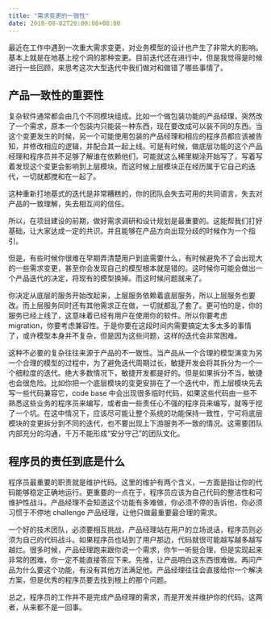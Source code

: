 ```yaml
---
title: "需求变更的一致性"
date: 2018-08-02T20:00:08+08:00
---
```


最近在工作中遇到一次重大需求变更，对业务模型的设计也产生了非常大的影响。基本上就是在地基上挖个洞的那种变更。目前迭代还在进行中，但是我觉得是时候进行一些回顾，来思考这次大型迭代中我们做对和做错了哪些事情了。

## 产品一致性的重要性

复杂软件通常都会由几个不同模块组成。比如一个做包装功能的产品经理，突然改了一个需求，原本一个包装内只能装一种东西，现在要改成可以装不同的东西。当这个变更发生的时候，另一个可能使用包装的产品经理和相应的程序员都应该被告知，并修改相应的逻辑，并配合其一起上线。可是有时候，做底层功能的这个产品经理和程序员并不足够了解谁在依赖他们，可能就这么稀里糊涂开始写了，写着写着发现这个变更会影响到上层模块。而这时候上层模块正在经历属于它自己的迭代，一切就都搅和在一起了。

这种重新打地基式的迭代是非常糟糕的，你的团队会失去可用的共同语言，失去对产品的一致理解，失去相互间的信任。

所以，在项目建设的前期，做好需求调研和设计规划是最重要的。这能帮我们打好基础，让大家达成一定的共识。并且能够在产品方向出现分歧的时候作为一个指引。

但是，有些时候你很难在早期弄清楚用户到底需要什么，有时候避免不了会出现大的一些需求变更，甚至你会发现自己的模型根本就是错的。这时候你可能会做出一个产品迭代的决定，将现有的模型换掉。而这时候问题就来了。

你决定从底层的服务开始改起来，上层服务依赖着底层服务，所以上层服务也要改。而上层服务同时还有其他需求正在做，一切就都乱了套了。更可怕的是，你的服务已经上线了，这意味着已经有用户在使用你的软件。所以你要考虑 migration，你要考虑兼容性。于是你要在这段时间内需要搞定太多太多的事情了，或许模型本身并不复杂，但是因为这些问题，这样的迭代会非常困难。

这种不必要的复杂往往来源于产品的不一致性。当产品从一个合理的模型演变为另一个合理的模型的过程中，为了避免迭代周期过长，敏捷开发会将其拆分为一个一个细粒度的迭代。绝大多数情况下，敏捷开发都是好的。但是如果拆分不当，敏捷也会很危险。比如你把一个底层模块的变更安排在了一个迭代中，而上层模块先去写一些代码兼容它，code base 中会出现很多临时代码，如果这些代码由一些不熟悉这些业务的程序员来编写，或者由一些责任心不强的程序员来编写，就等于挖了一个坑。在这中情况下，应该尽可能让整个系统的功能保持一致性，宁可将底层模块的变更拆分到不同的迭代，也不要出现上下游服务不一致的情况。这需要团队内部充分的沟通，千万不能形成“安分守己”的团队文化。

## 程序员的责任到底是什么

程序员最重要的职责就是维护代码。这里的维护有两个含义，一方面是指让你的代码能够稳定正确地运行。更重要的一点在于，程序员应该为自己代码的整洁性和可维护性战斗。产品经理不会知道这个功能有多难做，你必须不停的告诉他，你必须习惯于不停地 challenge 产品经理，让他只做最重要最合理的需求。

一个好的技术团队，必须要相互挑战，产品经理站在用户的立场说话，程序员则必须为自己的代码战斗。如果程序员也站到了用户那边，代码就很可能越写越多越写越烂。很多时候，产品经理跑来跟你说一个需求，你乍一听挺合理，但是实现起来非常的困难，你一定不能直接答应下来。先推，让产品明白这东西很难做。再问产品为什么要这个功能，有没有其他方法满足他。产品经理往往会直接给你一个解决方案，但是优秀的程序员要去找到根上的那个问题。

总之，程序员的工作并不是完成产品经理的需求，而是开发并维护你的代码。这两者，从来都不是一回事。
